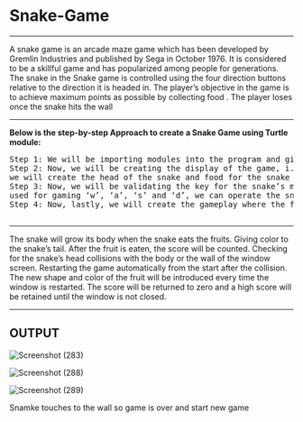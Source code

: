 # Snake-Game

<hr>
<p>
A snake game is an arcade maze game which has been developed by Gremlin Industries and published by Sega in October 1976. It is considered to be a skillful game and has popularized among people for generations. The snake in the Snake game is controlled using the four direction buttons relative to the direction it is headed in. The player’s objective in the game is to achieve maximum points as possible by collecting food . The player loses once the snake hits the wall
  </p>
<hr>
<p><b>Below is the step-by-step Approach to create a Snake Game using Turtle module:</b></p>
<pre>
Step 1: We will be importing modules into the program and giving default values for the game
Step 2: Now, we will be creating the display of the game, i.e, the window screen for the game where <br>we will create the head of the snake and food for the snake in the game and displaying the scores at the header of the game.
Step 3: Now, we will be validating the key for the snake’s movements. By clicking the keywords normally <br>used for gaming ‘w’, ‘a’, ‘s’ and ‘d’, we can operate the snake’s movements around the screen.
Step 4: Now, lastly, we will create the gameplay where the following will be happening:<br>
</pre>
<hr>
<p>
The snake will grow its body when the snake eats the fruits.
Giving color to the snake’s tail.
After the fruit is eaten, the score will be counted.
Checking for the snake’s head collisions with the body or the wall of the window screen.
Restarting the game automatically from the start after the collision.
The new shape and color of the fruit will be introduced every time the window is restarted.
The score will be returned to zero and a high score will be retained until the window is not closed.<br>
<p>
<hr>
<h2>OUTPUT</h2>

![Screenshot (283)](https://user-images.githubusercontent.com/92047366/173624988-a3f7764b-0ad7-4462-a4b3-a97ddd4e526b.png)

![Screenshot (288)](https://user-images.githubusercontent.com/92047366/173625099-201d2db7-aba4-4fa9-98e8-71a4dd8e3d5b.png)

![Screenshot (289)](https://user-images.githubusercontent.com/92047366/173625172-33be204d-df58-42d0-a14a-177456c5215e.png)

<p>Snamke touches to the wall so game is over and start new game</p>
